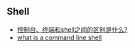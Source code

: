


## Shell

- [控制台、终端和shell之间的区别是什么?](https://www.hanselman.com/blog/whats-the-difference-between-a-console-a-terminal-and-a-shell)
- [what is a command line shell](https://docs.microsoft.com/zh-cn/shows/one-dev-minute/what-is-a-command-line-shell--one-dev-question)
